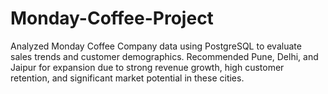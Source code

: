 # Monday-Coffee-Project
Analyzed Monday Coffee Company data using PostgreSQL to evaluate sales trends and customer demographics. Recommended Pune, Delhi, and Jaipur for expansion due to strong revenue growth, high customer retention, and significant market potential in these cities.

